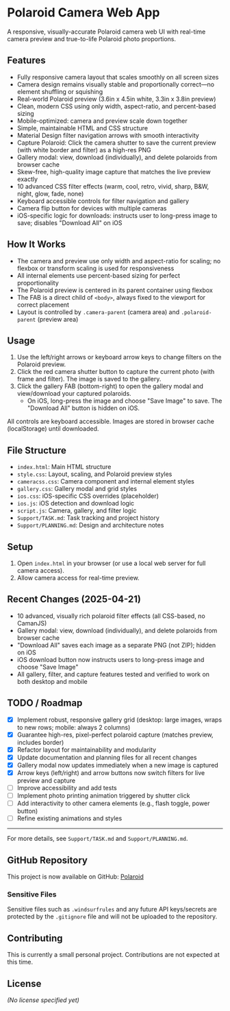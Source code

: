 # Polaroid Camera Web App

A responsive, visually-accurate Polaroid camera web UI with real-time camera preview and true-to-life Polaroid photo proportions.

## Features
- Fully responsive camera layout that scales smoothly on all screen sizes
- Camera design remains visually stable and proportionally correct—no element shuffling or squishing
- Real-world Polaroid preview (3.6in x 4.5in white, 3.3in x 3.8in preview)
- Clean, modern CSS using only width, aspect-ratio, and percent-based sizing
- Mobile-optimized: camera and preview scale down together
- Simple, maintainable HTML and CSS structure
- Material Design filter navigation arrows with smooth interactivity
- Capture Polaroid: Click the camera shutter to save the current preview (with white border and filter) as a high-res PNG
- Gallery modal: view, download (individually), and delete polaroids from browser cache
- Skew-free, high-quality image capture that matches the live preview exactly
- 10 advanced CSS filter effects (warm, cool, retro, vivid, sharp, B&W, night, glow, fade, none)
- Keyboard accessible controls for filter navigation and gallery
- Camera flip button for devices with multiple cameras
- iOS-specific logic for downloads: instructs user to long-press image to save; disables "Download All" on iOS

## How It Works
- The camera and preview use only width and aspect-ratio for scaling; no flexbox or transform scaling is used for responsiveness
- All internal elements use percent-based sizing for perfect proportionality
- The Polaroid preview is centered in its parent container using flexbox
- The FAB is a direct child of `<body>`, always fixed to the viewport for correct placement
- Layout is controlled by `.camera-parent` (camera area) and `.polaroid-parent` (preview area)

## Usage
1. Use the left/right arrows or keyboard arrow keys to change filters on the Polaroid preview.
2. Click the red camera shutter button to capture the current photo (with frame and filter). The image is saved to the gallery.
3. Click the gallery FAB (bottom-right) to open the gallery modal and view/download your captured polaroids.
   - On iOS, long-press the image and choose "Save Image" to save. The "Download All" button is hidden on iOS.

All controls are keyboard accessible. Images are stored in browser cache (localStorage) until downloaded.

## File Structure
- `index.html`: Main HTML structure
- `style.css`: Layout, scaling, and Polaroid preview styles
- `cameracss.css`: Camera component and internal element styles
- `gallery.css`: Gallery modal and grid styles
- `ios.css`: iOS-specific CSS overrides (placeholder)
- `ios.js`: iOS detection and download logic
- `script.js`: Camera, gallery, and filter logic
- `Support/TASK.md`: Task tracking and project history
- `Support/PLANNING.md`: Design and architecture notes

## Setup
1. Open `index.html` in your browser (or use a local web server for full camera access).
2. Allow camera access for real-time preview.

## Recent Changes (2025-04-21)
- 10 advanced, visually rich polaroid filter effects (all CSS-based, no CamanJS)
- Gallery modal: view, download (individually), and delete polaroids from browser cache
- "Download All" saves each image as a separate PNG (not ZIP); hidden on iOS
- iOS download button now instructs users to long-press image and choose "Save Image"
- All gallery, filter, and capture features tested and verified to work on both desktop and mobile

## TODO / Roadmap
- [x] Implement robust, responsive gallery grid (desktop: large images, wraps to new rows; mobile: always 2 columns)
- [x] Guarantee high-res, pixel-perfect polaroid capture (matches preview, includes border)
- [x] Refactor layout for maintainability and modularity
- [x] Update documentation and planning files for all recent changes
- [x] Gallery modal now updates immediately when a new image is captured
- [x] Arrow keys (left/right) and arrow buttons now switch filters for live preview and capture
- [ ] Improve accessibility and add tests
- [ ] Implement photo printing animation triggered by shutter click
- [ ] Add interactivity to other camera elements (e.g., flash toggle, power button)
- [ ] Refine existing animations and styles

---

For more details, see `Support/TASK.md` and `Support/PLANNING.md`.

## GitHub Repository

This project is now available on GitHub: [Polaroid](https://github.com/Shanmus4/Polaroid)

### Sensitive Files
Sensitive files such as `.windsurfrules` and any future API keys/secrets are protected by the `.gitignore` file and will not be uploaded to the repository.

## Contributing
This is currently a small personal project. Contributions are not expected at this time.

## License
*(No license specified yet)*
